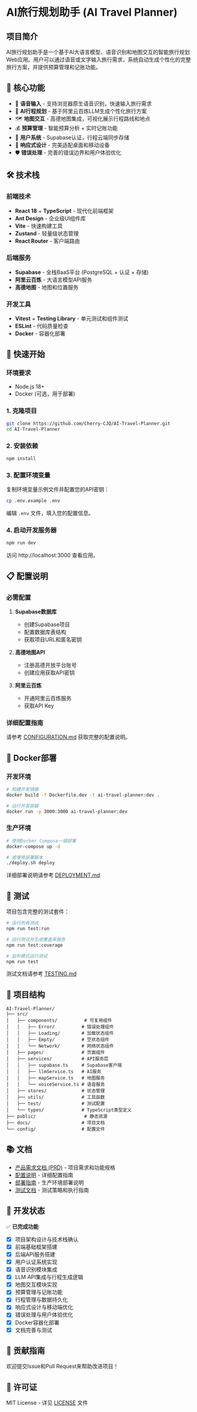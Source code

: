# AI旅行规划助手 (AI Travel Planner)

## 项目简介

AI旅行规划助手是一个基于AI大语言模型、语音识别和地图交互的智能旅行规划Web应用。用户可以通过语音或文字输入旅行需求，系统自动生成个性化的完整旅行方案，并提供预算管理和记账功能。

## 🚀 核心功能

- 🎤 **语音输入** - 支持浏览器原生语音识别，快速输入旅行需求
- 🤖 **AI行程规划** - 基于阿里云百炼LLM生成个性化旅行方案
- 🗺️ **地图交互** - 高德地图集成，可视化展示行程路线和地点
- 💰 **预算管理** - 智能预算分析 + 实时记账功能
- 👤 **用户系统** - Supabase认证，行程云端同步存储
- 📱 **响应式设计** - 完美适配桌面和移动设备
- 🛡️ **错误处理** - 完善的错误边界和用户体验优化

## 🛠️ 技术栈

### 前端技术
- **React 18** + **TypeScript** - 现代化前端框架
- **Ant Design** - 企业级UI组件库
- **Vite** - 快速构建工具
- **Zustand** - 轻量级状态管理
- **React Router** - 客户端路由

### 后端服务
- **Supabase** - 全栈BaaS平台 (PostgreSQL + 认证 + 存储)
- **阿里云百炼** - 大语言模型API服务
- **高德地图** - 地图和位置服务

### 开发工具
- **Vitest** + **Testing Library** - 单元测试和组件测试
- **ESLint** - 代码质量检查
- **Docker** - 容器化部署

## 🚀 快速开始

### 环境要求
- Node.js 18+
- Docker (可选，用于部署)

### 1. 克隆项目
```bash
git clone https://github.com/Cherry-CJQ/AI-Travel-Planner.git
cd AI-Travel-Planner
```

### 2. 安装依赖
```bash
npm install
```

### 3. 配置环境变量
复制环境变量示例文件并配置您的API密钥：
```bash
cp .env.example .env
```
编辑 `.env` 文件，填入您的配置信息。

### 4. 启动开发服务器
```bash
npm run dev
```
访问 http://localhost:3000 查看应用。

## 📋 配置说明

### 必需配置
1. **Supabase数据库**
   - 创建Supabase项目
   - 配置数据库表结构
   - 获取项目URL和匿名密钥

2. **高德地图API**
   - 注册高德开放平台账号
   - 创建应用获取API密钥

3. **阿里云百炼**
   - 开通阿里云百炼服务
   - 获取API Key

### 详细配置指南
请参考 [CONFIGURATION.md](./CONFIGURATION.md) 获取完整的配置说明。

## 🐳 Docker部署

### 开发环境
```bash
# 构建开发镜像
docker build -f Dockerfile.dev -t ai-travel-planner:dev .

# 运行开发容器
docker run -p 3000:3000 ai-travel-planner:dev
```

### 生产环境
```bash
# 使用Docker Compose一键部署
docker-compose up -d

# 或使用部署脚本
./deploy.sh deploy
```

详细部署说明请参考 [DEPLOYMENT.md](./DEPLOYMENT.md)

## 🧪 测试

项目包含完整的测试套件：

```bash
# 运行所有测试
npm run test:run

# 运行测试并生成覆盖率报告
npm run test:coverage

# 监听模式运行测试
npm run test
```

测试文档请参考 [TESTING.md](./TESTING.md)

## 📁 项目结构

```
AI-Travel-Planner/
├── src/
│   ├── components/          # 可复用组件
│   │   ├── Error/          # 错误处理组件
│   │   ├── Loading/        # 加载状态组件
│   │   ├── Empty/          # 空状态组件
│   │   └── Network/        # 网络状态组件
│   ├── pages/              # 页面组件
│   ├── services/           # API服务层
│   │   ├── supabase.ts     # Supabase客户端
│   │   ├── llmService.ts   # AI服务
│   │   ├── mapService.ts   # 地图服务
│   │   └── voiceService.ts # 语音服务
│   ├── stores/             # 状态管理
│   ├── utils/              # 工具函数
│   ├── test/               # 测试配置
│   └── types/              # TypeScript类型定义
├── public/                  # 静态资源
├── docs/                   # 项目文档
└── config/                 # 配置文件
```

## 📚 文档

- [产品需求文档 (PRD)](./PRD.md) - 项目需求和功能规格
- [配置说明](./CONFIGURATION.md) - 详细配置指南
- [部署指南](./DEPLOYMENT.md) - 生产环境部署说明
- [测试文档](./TESTING.md) - 测试策略和执行指南

## 🎯 开发状态

✅ **已完成功能**
- [x] 项目架构设计与技术栈确认
- [x] 前端基础框架搭建
- [x] 后端API服务搭建
- [x] 用户认证系统实现
- [x] 语音识别模块集成
- [x] LLM API集成与行程生成逻辑
- [x] 地图交互模块实现
- [x] 预算管理与记账功能
- [x] 行程管理与数据持久化
- [x] 响应式设计与移动端优化
- [x] 错误处理与用户体验优化
- [x] Docker容器化部署
- [x] 文档完善与测试

## 🤝 贡献指南

欢迎提交Issue和Pull Request来帮助改进项目！

## 📄 许可证

MIT License - 详见 [LICENSE](./LICENSE) 文件